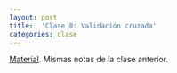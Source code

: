 ```yaml
---
layout: post
title:  'Clase 8: Validación cruzada'
categories: clase
---
```


[Material]( https://www.dropbox.com/s/ymy9k7da2r7iw6f/clase_8.zip?dl=1 ). Mismas notas de la clase anterior.